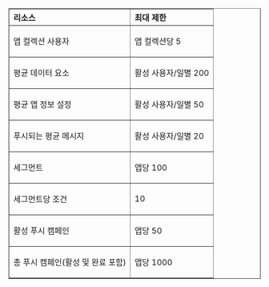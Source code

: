 <table cellspacing="0" border="1">
<tr>
   <th align="left" valign="middle">리소스</th>
   <th align="left" valign="middle">최대 제한</th>
</tr>
<tr>
   <td valign="middle"><p>앱 컬렉션 사용자</p></td>
   <td valign="middle"><p>앱 컬렉션당 5</p></td>
</tr>
<tr>
   <td valign="middle"><p>평균 데이터 요소</p></td>
   <td valign="middle"><p>활성 사용자/일별 200</p></td>
</tr>
<tr>
   <td valign="middle"><p>평균 앱 정보 설정</p></td>
   <td valign="middle"><p>활성 사용자/일별 50</p></td>
</tr>
<tr>
   <td valign="middle"><p>푸시되는 평균 메시지</p></td>
   <td valign="middle"><p>활성 사용자/일별 20</p></td>
</tr>
<tr>
   <td valign="middle"><p>세그먼트</p></td>
   <td valign="middle"><p>앱당 100</p></td>
</tr>
<tr>
   <td valign="middle"><p>세그먼트당 조건</p></td>
   <td valign="middle"><p>10</p></td>
</tr>
<tr>
   <td valign="middle"><p>활성 푸시 캠페인</p></td>
   <td valign="middle"><p>앱당 50</p></td>
</tr>
<tr>
   <td valign="middle"><p>총 푸시 캠페인(활성 및 완료 포함)</p></td>
   <td valign="middle"><p>앱당 1000</p></td>
</tr>
</table>

<!---HONumber=August15_HO6-->